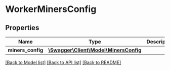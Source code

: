 # WorkerMinersConfig

## Properties
Name | Type | Description | Notes
------------ | ------------- | ------------- | -------------
**miners_config** | [**\Swagger\Client\Model\MinersConfig**](MinersConfig.md) |  | [optional] 

[[Back to Model list]](../README.md#documentation-for-models) [[Back to API list]](../README.md#documentation-for-api-endpoints) [[Back to README]](../README.md)


